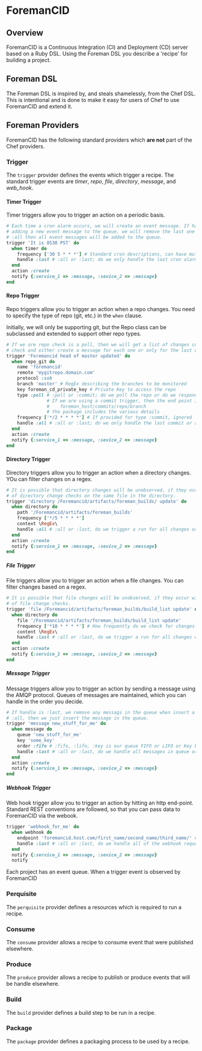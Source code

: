 # ForemanCID
## Overview
ForemanCID is a Continuous Integration (CI) and Deployment (CD) server based on a Ruby DSL. Using the Foreman DSL you describe a 'recipe' for building a project.

## Foreman DSL
The Foreman DSL is inspired by, and steals shamelessly, from the Chef DSL. This is intentional and
is done to make it easy for users of Chef to use ForemanCID and extend it.

## Foreman Providers
ForemanCID has the following standard providers which **are not** part of the Chef providers.

### Trigger
The `trigger` provider defines the events which trigger a recipe.  The standard trigger events are *timer*, *repo*, *file*, *directory*, *message*, and *web_hook*.

#### Timer Trigger
Timer triggers allow you to trigger an action on a periodic basis. 
````ruby
# Each time a cron alarm occurs, we will create an event message. If handle is :last, when
# adding a new event message to the queue, we will remove the last one added; if handle is 
# :all then all event messages will be added to the queue.
trigger 'It is 0530 PST' do
  when timer do
    frequency ['30 5 * * *'] # Standard cron descriptions, can have multiple 
    handle :last # :all or :last; do we only handle the last cron alarm?
  end 
  action :create
  notify {:service_1 => :message, :sevice_2 => :message}
end
````

#### Repo Trigger
Repo triggers allow you to trigger an action when a repo changes. You need to specify the type of repo (git, etc.) in the `when` clause. 

Initially, we will only be supporting git, but the Repo class can be subclassed and extended to support other repo types.
````ruby
# If we are repo check is a poll, then we will get a list of changes committed since our last
# check and either create a message for each one or only for the last one made.
trigger 'Foremancid head of master updated' do
  when repo_git do
    name 'foremancid'
    remote 'mygitrepo.domain.com'
    protocol :ssh
    branch 'master' # RegEx describing the branches to be monitored
    key foreman_cd_private_key # Private Key to access the repo
    type :poll # :poll or :commit; do we poll the repo or do we respond on a commit trigger
               # If we are using a commit trigger, then the end point is
               #    foreman_host/commits/repo/branch 
               # the package includes the various details
    frequency ['*/2 * * * *'] # If provided for type :commit, ignored
    handle :all # :all or :last; do we only handle the last commit or all commits?
  end 
  action :create
  notify {:service_1 => :message, :sevice_2 => :message}
end
````

#### Directory Trigger
Directory triggers allow you to trigger an action when a directory changes. YOu can filter changes on a regex.
````ruby
# It is possible that directory changes will be unobserved, if they occur within the frequency
# of directory change checks on the same file in the directory.
trigger 'directory /Foremancid/artifacts/foreman_builds/ update' do
  when directory do
    path '/Foremancid/artifacts/foreman_builds'
    frequency ['*/5 * * * *']
    context \RegEx\
    handle :all # :all or :last, do we trigger a run for all changes or only the last?
  end
  action :create
  notify {:service_1 => :message, :sevice_2 => :message}
end
````

##### File Trigger
File triggers allow you to trigger an action when a file changes. You can filter changes based on a regex.
````ruby
# It is possible that file changes will be unobserved, if they occur within the frequency
# of file change checks.
trigger 'file /Foremancid/artifacts/foreman_builds/build_list update' do
  when directory do
    file '/Foremancid/artifacts/foreman_builds/build_list update'
    frequency ['*10 * * * *'] # How frequently do we check for changes?
    content \RegEx\
    handle :last # :all or :last, do we trigger a run for all changes we observed or only the last?
  end
  action :create
  notify {:service_1 => :message, :sevice_2 => :message}
end
````

##### Message Trigger
Message triggers allow you to trigger an action by sending a message using the AMQP protocol. Queues of messages are maintained, which you can handle in the order you decide.
````ruby
# If handle is :last, we remove any messags in the queue when insert a new one. If handle is
# :all, then we just insert the message in the queue.
trigger 'message new_stuff_for_me' do
  when message do
    queue 'new_stuff_for_me'
    key 'some_key'
    order :fifo # :fifo, :lifo, :key is our queue FIFO or LIFO or Key based?
    handle :last # :all or :last, do we handle all messages in queue or just the last?
  end
  action :create
  notify {:service_1 => :message, :sevice_2 => :message}
end
````

##### Webhook Trigger
Web hook trigger allow you to trigger an action by hitting an http end-point. Standard REST conventions are followed, so that you can pass data to ForemanCID via the webook.
````ruby
trigger 'webhook_for_me' do
  when webhook do
    endpoint 'foremancid.host.com/first_name/second_name/third_name/' #Define arbitrary endpoint
    handle :last # :all or :last, do we handle all of the webhook requests or just the last received.
  end
  notify {:service_1 => :message, :sevice_2 => :message}
  notify 
````

Each project has an event queue. When a trigger event is observed by ForemanCID

### Perquisite
The `perquisite` provider defines a resources which is required to run a recipe.

### Consume
The `consume` provider allows a recipe to consume event that were published elsewhere.

### Produce
The `produce` provider allows a recipe to publish or produce events that will be handle elsewhere.

### Build
The `build` provider defines a build step to be run in a recipe.

### Package
The `package` provider defines a packaging process to be used by a recipe. 








